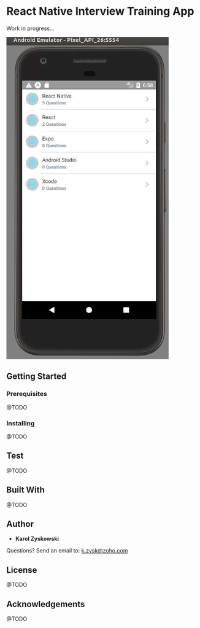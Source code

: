 # React Native Interview Training App

Work in progress...

![Image Showing FlatList With Quiz Titles and Number of Questions on a Google Pixel Device](flatList.jpg)

## Getting Started

### Prerequisites

@TODO

### Installing

@TODO

## Test

@TODO

## Built With

@TODO

## Author

* **Karol Zyskowski**

Questions? Send an email to: k.zysk@zoho.com

## License

@TODO

## Acknowledgements

@TODO
